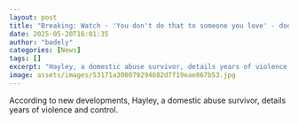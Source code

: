 ```yaml
---
layout: post
title: "Breaking: Watch - 'You don't do that to someone you love' - doorbell camera captures domestic abuse"
date: 2025-05-20T16:01:35
author: "badely"
categories: [News]
tags: []
excerpt: "Hayley, a domestic abuse survivor, details years of violence and control."
image: assets/images/53171a300079294682d7f19eae867b53.jpg
---
```


According to new developments, Hayley, a domestic abuse survivor, details years of violence and control.

